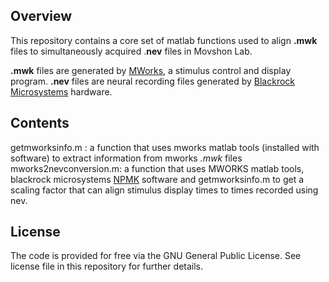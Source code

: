 **Overview**
---
This repository contains a core set of matlab functions used to align **.mwk** files to simultaneously acquired .**nev** files in Movshon Lab.

**.mwk** files are generated by [MWorks](https://mworks.github.io/), a stimulus control and display program. 
**.nev** files are neural recording files generated by [Blackrock Microsystems](http://blackrockmicro.com/) hardware.

**Contents**
---
getmworksinfo.m : a function that uses mworks matlab tools (installed with software) to extract information from mworks *.mwk* files
mworks2nevconversion.m: a function that uses MWORKS matlab tools, blackrock microsystems [NPMK](https://github.com/BlackrockMicrosystems/NPMK/tree/master/NPMK) software and getmworksinfo.m to get a scaling factor that can align stimulus display times to times recorded using nev.

**License**
---
The code is provided for free via the GNU General Public License. See license file in this repository for further details.
